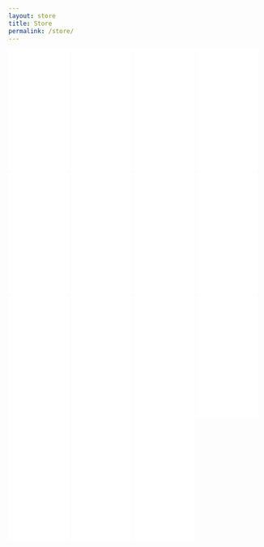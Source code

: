 ```yaml
---
layout: store
title: Store
permalink: /store/
---
```


<iframe style="width:120px;height:240px;" marginwidth="0" marginheight="0" scrolling="no" frameborder="0" src="//ws-na.amazon-adsystem.com/widgets/q?ServiceVersion=20070822&OneJS=1&Operation=GetAdHtml&MarketPlace=US&source=ss&ref=as_ss_li_til&ad_type=product_link&tracking_id=morethanju041-20&language=en_US&marketplace=amazon&region=US&placement=0979019710&asins=0979019710&linkId=97690f2598c13c2562008381f4281b5c&show_border=true&link_opens_in_new_window=true"></iframe>

<iframe style="width:120px;height:240px;" marginwidth="0" marginheight="0" scrolling="no" frameborder="0" src="//ws-na.amazon-adsystem.com/widgets/q?ServiceVersion=20070822&OneJS=1&Operation=GetAdHtml&MarketPlace=US&source=ss&ref=as_ss_li_til&ad_type=product_link&tracking_id=morethanju041-20&language=en_US&marketplace=amazon&region=US&placement=159315724X&asins=159315724X&linkId=2cf1ab1a434f75ca966f635f4f11fe46&show_border=true&link_opens_in_new_window=true"></iframe>

<iframe style="width:120px;height:240px;" marginwidth="0" marginheight="0" scrolling="no" frameborder="0" src="//ws-na.amazon-adsystem.com/widgets/q?ServiceVersion=20070822&OneJS=1&Operation=GetAdHtml&MarketPlace=US&source=ss&ref=as_ss_li_til&ad_type=product_link&tracking_id=morethanju041-20&language=en_US&marketplace=amazon&region=US&placement=1572245379&asins=1572245379&linkId=747f1986a29f9118fce29f76831e9165&show_border=true&link_opens_in_new_window=true"></iframe>

<iframe style="width:120px;height:240px;" marginwidth="0" marginheight="0" scrolling="no" frameborder="0" src="//ws-na.amazon-adsystem.com/widgets/q?ServiceVersion=20070822&OneJS=1&Operation=GetAdHtml&MarketPlace=US&source=ss&ref=as_ss_li_til&ad_type=product_link&tracking_id=morethanju041-20&language=en_US&marketplace=amazon&region=US&placement=1556437293&asins=1556437293&linkId=bb1f60fff94b5c7563eb65335a0e9b2f&show_border=true&link_opens_in_new_window=true"></iframe>

<iframe style="width:120px;height:240px;" marginwidth="0" marginheight="0" scrolling="no" frameborder="0" src="//ws-na.amazon-adsystem.com/widgets/q?ServiceVersion=20070822&OneJS=1&Operation=GetAdHtml&MarketPlace=US&source=ss&ref=as_ss_li_til&ad_type=product_link&tracking_id=morethanju041-20&language=en_US&marketplace=amazon&region=US&placement=1942611404&asins=1942611404&linkId=46cfa333d13a0a811d51beda6ab32e8c&show_border=true&link_opens_in_new_window=true"></iframe>

<iframe style="width:120px;height:240px;" marginwidth="0" marginheight="0" scrolling="no" frameborder="0" src="//ws-na.amazon-adsystem.com/widgets/q?ServiceVersion=20070822&OneJS=1&Operation=GetAdHtml&MarketPlace=US&source=ss&ref=as_ss_li_til&ad_type=product_link&tracking_id=morethanju041-20&language=en_US&marketplace=amazon&region=US&placement=1401303706&asins=1401303706&linkId=23693b236d048f1049888fcf0e2f949d&show_border=true&link_opens_in_new_window=true"></iframe>

<iframe style="width:120px;height:240px;" marginwidth="0" marginheight="0" scrolling="no" frameborder="0" src="//ws-na.amazon-adsystem.com/widgets/q?ServiceVersion=20070822&OneJS=1&Operation=GetAdHtml&MarketPlace=US&source=ss&ref=as_ss_li_til&ad_type=product_link&tracking_id=morethanju041-20&language=en_US&marketplace=amazon&region=US&placement=1612680178&asins=1612680178&linkId=fe19b1c4e3d049360bdbd417767aa8a5&show_border=true&link_opens_in_new_window=true"></iframe>

<iframe style="width:120px;height:240px;" marginwidth="0" marginheight="0" scrolling="no" frameborder="0" src="//ws-na.amazon-adsystem.com/widgets/q?ServiceVersion=20070822&OneJS=1&Operation=GetAdHtml&MarketPlace=US&source=ss&ref=as_ss_li_til&ad_type=product_link&tracking_id=morethanju041-20&language=en_US&marketplace=amazon&region=US&placement=193956347X&asins=193956347X&linkId=7791f5256037d7d0596bceb5117e5895&show_border=true&link_opens_in_new_window=true"></iframe>

<iframe style="width:120px;height:240px;" marginwidth="0" marginheight="0" scrolling="no" frameborder="0" src="//ws-na.amazon-adsystem.com/widgets/q?ServiceVersion=20070822&OneJS=1&Operation=GetAdHtml&MarketPlace=US&source=ss&ref=as_ss_li_til&ad_type=product_link&tracking_id=morethanju041-20&language=en_US&marketplace=amazon&region=US&placement=1623367395&asins=1623367395&linkId=9e40452e84815b8d33ab588a8fa5cb38&show_border=true&link_opens_in_new_window=true"></iframe>

<iframe style="width:120px;height:240px;" marginwidth="0" marginheight="0" scrolling="no" frameborder="0" src="//ws-na.amazon-adsystem.com/widgets/q?ServiceVersion=20070822&OneJS=1&Operation=GetAdHtml&MarketPlace=US&source=ss&ref=as_ss_li_til&ad_type=product_link&tracking_id=morethanju041-20&language=en_US&marketplace=amazon&region=US&placement=B00FLYWNYQ&asins=B00FLYWNYQ&linkId=6b958e73cf11566284a732763c537720&show_border=false&link_opens_in_new_window=true"></iframe>

<iframe style="width:120px;height:240px;" marginwidth="0" marginheight="0" scrolling="no" frameborder="0" src="//ws-na.amazon-adsystem.com/widgets/q?ServiceVersion=20070822&OneJS=1&Operation=GetAdHtml&MarketPlace=US&source=ss&ref=as_ss_li_til&ad_type=product_link&tracking_id=morethanju041-20&language=en_US&marketplace=amazon&region=US&placement=B072B8QVQX&asins=B072B8QVQX&linkId=ecfa43aa8e13aa341b74695241b789d1&show_border=true&link_opens_in_new_window=true"></iframe>

<iframe style="width:120px;height:240px;" marginwidth="0" marginheight="0" scrolling="no" frameborder="0" src="//ws-na.amazon-adsystem.com/widgets/q?ServiceVersion=20070822&OneJS=1&Operation=GetAdHtml&MarketPlace=US&source=ss&ref=as_ss_li_til&ad_type=product_link&tracking_id=morethanju041-20&language=en_US&marketplace=amazon&region=US&placement=B079DQ7JK6&asins=B079DQ7JK6&linkId=9f03dae15e5d3f15a81f2f04327e196f&show_border=true&link_opens_in_new_window=true"></iframe>

<iframe style="width:120px;height:240px;" marginwidth="0" marginheight="0" scrolling="no" frameborder="0" src="//ws-na.amazon-adsystem.com/widgets/q?ServiceVersion=20070822&OneJS=1&Operation=GetAdHtml&MarketPlace=US&source=ss&ref=as_ss_li_til&ad_type=product_link&tracking_id=morethanju041-20&language=en_US&marketplace=amazon&region=US&placement=B06XSJSH4C&asins=B06XSJSH4C&linkId=3de3a1b660eb776411533628b3fdedad&show_border=true&link_opens_in_new_window=true"></iframe>

<iframe style="width:120px;height:240px;" marginwidth="0" marginheight="0" scrolling="no" frameborder="0" src="//ws-na.amazon-adsystem.com/widgets/q?ServiceVersion=20070822&OneJS=1&Operation=GetAdHtml&MarketPlace=US&source=ss&ref=as_ss_li_til&ad_type=product_link&tracking_id=morethanju041-20&language=en_US&marketplace=amazon&region=US&placement=B07892M7X6&asins=B07892M7X6&linkId=1f6dd70901e54755f060b8f8a972530a&show_border=true&link_opens_in_new_window=true"></iframe>

<iframe style="width:120px;height:240px;" marginwidth="0" marginheight="0" scrolling="no" frameborder="0" src="//ws-na.amazon-adsystem.com/widgets/q?ServiceVersion=20070822&OneJS=1&Operation=GetAdHtml&MarketPlace=US&source=ss&ref=as_ss_li_til&ad_type=product_link&tracking_id=morethanju041-20&language=en_US&marketplace=amazon&region=US&placement=B07C125Q9S&asins=B07C125Q9S&linkId=48b1a1b78ab18185428bf3eae3ee3e52&show_border=true&link_opens_in_new_window=true"></iframe>
